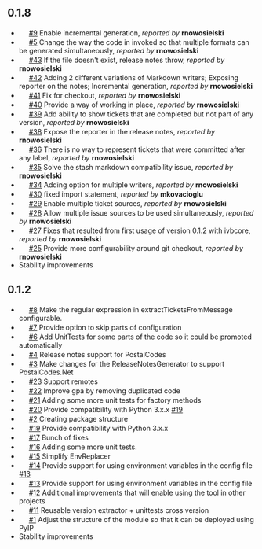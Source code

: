 ## 0.1.8 ##

* <img src="http://www.ic.gc.ca/app/opic-cipo/trdmrks/srch/imageLoader?appNum=1366861&extension=" width=16 height=16></img> [#9](https://github.com/Cimpress-MCP/JustReleaseNotes/issues/9) Enable incremental generation, *reported by* **rnowosielski**
* <img src="http://www.ic.gc.ca/app/opic-cipo/trdmrks/srch/imageLoader?appNum=1366861&extension=" width=16 height=16></img> [#5](https://github.com/Cimpress-MCP/JustReleaseNotes/issues/5) Change the way the code in invoked so that multiple formats can be generated simultaneously, *reported by* **rnowosielski**
* <img src="http://www.ic.gc.ca/app/opic-cipo/trdmrks/srch/imageLoader?appNum=1366861&extension=" width=16 height=16></img> [#43](https://github.com/Cimpress-MCP/JustReleaseNotes/issues/43) If the file doesn't exist, release notes throw, *reported by* **rnowosielski**
* <img src="https://addons.cdn.mozilla.net/user-media/addon_icons/603/603460-64.png?modified=1428920625" width=16 height=16></img> [#42](https://github.com/Cimpress-MCP/JustReleaseNotes/pull/42) Adding 2 different variations of Markdown writers; Exposing reporter on the notes; Incremental generation, *reported by* **rnowosielski**
* <img src="https://addons.cdn.mozilla.net/user-media/addon_icons/603/603460-64.png?modified=1428920625" width=16 height=16></img> [#41](https://github.com/Cimpress-MCP/JustReleaseNotes/pull/41) Fix for checkout, *reported by* **rnowosielski**
* <img src="http://www.ic.gc.ca/app/opic-cipo/trdmrks/srch/imageLoader?appNum=1366861&extension=" width=16 height=16></img> [#40](https://github.com/Cimpress-MCP/JustReleaseNotes/issues/40) Provide a way of working in place, *reported by* **rnowosielski**
* <img src="https://addons.cdn.mozilla.net/user-media/addon_icons/603/603460-64.png?modified=1428920625" width=16 height=16></img> [#39](https://github.com/Cimpress-MCP/JustReleaseNotes/pull/39) Add ability to show tickets that are completed but not part of any version, *reported by* **rnowosielski**
* <img src="http://www.ic.gc.ca/app/opic-cipo/trdmrks/srch/imageLoader?appNum=1366861&extension=" width=16 height=16></img> [#38](https://github.com/Cimpress-MCP/JustReleaseNotes/issues/38) Expose the reporter in the release notes, *reported by* **rnowosielski**
* <img src="http://www.ic.gc.ca/app/opic-cipo/trdmrks/srch/imageLoader?appNum=1366861&extension=" width=16 height=16></img> [#36](https://github.com/Cimpress-MCP/JustReleaseNotes/issues/36) There is no way to represent tickets that were committed after any label, *reported by* **rnowosielski**
* <img src="http://www.ic.gc.ca/app/opic-cipo/trdmrks/srch/imageLoader?appNum=1366861&extension=" width=16 height=16></img> [#35](https://github.com/Cimpress-MCP/JustReleaseNotes/issues/35) Solve the stash markdown compatibility issue, *reported by* **rnowosielski**
* <img src="https://addons.cdn.mozilla.net/user-media/addon_icons/603/603460-64.png?modified=1428920625" width=16 height=16></img> [#34](https://github.com/Cimpress-MCP/JustReleaseNotes/pull/34) Adding option for multiple writers, *reported by* **rnowosielski**
* <img src="https://addons.cdn.mozilla.net/user-media/addon_icons/603/603460-64.png?modified=1428920625" width=16 height=16></img> [#30](https://github.com/Cimpress-MCP/JustReleaseNotes/pull/30) fixed import statement, *reported by* **mkovacioglu**
* <img src="https://addons.cdn.mozilla.net/user-media/addon_icons/603/603460-64.png?modified=1428920625" width=16 height=16></img> [#29](https://github.com/Cimpress-MCP/JustReleaseNotes/pull/29) Enable multiple ticket sources, *reported by* **rnowosielski**
* <img src="http://www.ic.gc.ca/app/opic-cipo/trdmrks/srch/imageLoader?appNum=1366861&extension=" width=16 height=16></img> [#28](https://github.com/Cimpress-MCP/JustReleaseNotes/issues/28) Allow multiple issue sources to be used simultaneously, *reported by* **rnowosielski**
* <img src="https://addons.cdn.mozilla.net/user-media/addon_icons/603/603460-64.png?modified=1428920625" width=16 height=16></img> [#27](https://github.com/Cimpress-MCP/JustReleaseNotes/pull/27) Fixes that resulted from first usage of version 0.1.2 with ivbcore, *reported by* **rnowosielski**
* <img src="http://www.ic.gc.ca/app/opic-cipo/trdmrks/srch/imageLoader?appNum=1366861&extension=" width=16 height=16></img> [#25](https://github.com/Cimpress-MCP/JustReleaseNotes/issues/25) Provide more configurability around git checkout, *reported by* **rnowosielski**
* Stability improvements

## 0.1.2 ##

* <img src="http://www.ic.gc.ca/app/opic-cipo/trdmrks/srch/imageLoader?appNum=1366861&extension=" width=16 height=16></img> [#8](https://github.com/Cimpress-MCP/JustReleaseNotes/issues/8) Make the regular expression in extractTicketsFromMessage configurable.
* <img src="http://www.ic.gc.ca/app/opic-cipo/trdmrks/srch/imageLoader?appNum=1366861&extension=" width=16 height=16></img> [#7](https://github.com/Cimpress-MCP/JustReleaseNotes/issues/7) Provide option to skip parts of configuration
* <img src="http://www.ic.gc.ca/app/opic-cipo/trdmrks/srch/imageLoader?appNum=1366861&extension=" width=16 height=16></img> [#6](https://github.com/Cimpress-MCP/JustReleaseNotes/issues/6) Add UnitTests for some parts of the code so it could be promoted automatically
* <img src="https://addons.cdn.mozilla.net/user-media/addon_icons/603/603460-64.png?modified=1428920625" width=16 height=16></img> [#4](https://github.com/Cimpress-MCP/JustReleaseNotes/pull/4) Release notes support for PostalCodes
* <img src="http://www.ic.gc.ca/app/opic-cipo/trdmrks/srch/imageLoader?appNum=1366861&extension=" width=16 height=16></img> [#3](https://github.com/Cimpress-MCP/JustReleaseNotes/issues/3) Make changes for the ReleaseNotesGenerator to support PostalCodes.Net
* <img src="https://addons.cdn.mozilla.net/user-media/addon_icons/603/603460-64.png?modified=1428920625" width=16 height=16></img> [#23](https://github.com/Cimpress-MCP/JustReleaseNotes/pull/23) Support remotes
* <img src="https://addons.cdn.mozilla.net/user-media/addon_icons/603/603460-64.png?modified=1428920625" width=16 height=16></img> [#22](https://github.com/Cimpress-MCP/JustReleaseNotes/pull/22) Improve gpa by removing duplicated code
* <img src="https://addons.cdn.mozilla.net/user-media/addon_icons/603/603460-64.png?modified=1428920625" width=16 height=16></img> [#21](https://github.com/Cimpress-MCP/JustReleaseNotes/pull/21) Adding some more unit tests for factory methods
* <img src="https://addons.cdn.mozilla.net/user-media/addon_icons/603/603460-64.png?modified=1428920625" width=16 height=16></img> [#20](https://github.com/Cimpress-MCP/JustReleaseNotes/pull/20) Provide compatibility with Python 3.x.x [#19](https://github.com/Cimpress-MCP/JustReleaseNotes/issues/19)
* <img src="https://addons.cdn.mozilla.net/user-media/addon_icons/603/603460-64.png?modified=1428920625" width=16 height=16></img> [#2](https://github.com/Cimpress-MCP/JustReleaseNotes/pull/2) Creating package structure
* <img src="http://www.ic.gc.ca/app/opic-cipo/trdmrks/srch/imageLoader?appNum=1366861&extension=" width=16 height=16></img> [#19](https://github.com/Cimpress-MCP/JustReleaseNotes/issues/19) Provide compatibility with Python 3.x.x
* <img src="https://addons.cdn.mozilla.net/user-media/addon_icons/603/603460-64.png?modified=1428920625" width=16 height=16></img> [#17](https://github.com/Cimpress-MCP/JustReleaseNotes/pull/17) Bunch of fixes
* <img src="https://addons.cdn.mozilla.net/user-media/addon_icons/603/603460-64.png?modified=1428920625" width=16 height=16></img> [#16](https://github.com/Cimpress-MCP/JustReleaseNotes/pull/16) Adding some more unit tests. 
* <img src="https://addons.cdn.mozilla.net/user-media/addon_icons/603/603460-64.png?modified=1428920625" width=16 height=16></img> [#15](https://github.com/Cimpress-MCP/JustReleaseNotes/pull/15) Simplify EnvReplacer
* <img src="https://addons.cdn.mozilla.net/user-media/addon_icons/603/603460-64.png?modified=1428920625" width=16 height=16></img> [#14](https://github.com/Cimpress-MCP/JustReleaseNotes/pull/14) Provide support for using environment variables in the config file [#13](https://github.com/Cimpress-MCP/JustReleaseNotes/issues/13)
* <img src="http://www.ic.gc.ca/app/opic-cipo/trdmrks/srch/imageLoader?appNum=1366861&extension=" width=16 height=16></img> [#13](https://github.com/Cimpress-MCP/JustReleaseNotes/issues/13) Provide support for using environment variables in the config file
* <img src="https://addons.cdn.mozilla.net/user-media/addon_icons/603/603460-64.png?modified=1428920625" width=16 height=16></img> [#12](https://github.com/Cimpress-MCP/JustReleaseNotes/pull/12) Additional improvements that will enable using the tool in other projects
* <img src="https://addons.cdn.mozilla.net/user-media/addon_icons/603/603460-64.png?modified=1428920625" width=16 height=16></img> [#11](https://github.com/Cimpress-MCP/JustReleaseNotes/pull/11) Reusable version extractor + unittests cross version
* <img src="http://www.ic.gc.ca/app/opic-cipo/trdmrks/srch/imageLoader?appNum=1366861&extension=" width=16 height=16></img> [#1](https://github.com/Cimpress-MCP/JustReleaseNotes/issues/1) Adjust the structure of the module so that it can be deployed using PyIP
* Stability improvements